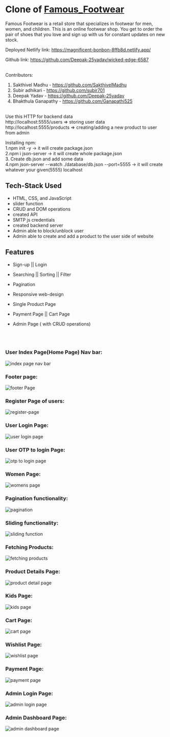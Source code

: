 # Clone of [Famous_Footwear](https://www.famousfootwear.com/)

Famous Footwear is a retail store that specializes in footwear for men, women, and children. This is an online footwear shop. You get to order the pair of shoes that you love and sign up with us for constant updates on new stock.<br>

Deployed Netlify link: https://magnificent-bonbon-8ffb8d.netlify.app/   <br>

Github link: https://github.com/Deepak-25yadav/wicked-edge-6587   <br><br>

Contributors: <br>
1. Sakthivel Madhu - https://github.com/SakthivelMadhu <br>
2. Subir adhikari - https://github.com/subir701 <br>
3. Deepak Yadav - https://github.com/Deepak-25yadav <br>
4. Bhakthula Ganapathy - https://github.com/Ganapathi525 <br><br>


Use this HTTP for backend data <br>
http://localhost:5555/users => storing user data <br>
http://localhost:5555/products => creating/adding a new product to user from admin <br>

Installing npm:<br>
1.npm init -y -> it will create package.json <br>
2.npm i json-server -> it will create whole package.json<br>
3. Create db.json and add some data<br>
4.npm json-server --watch ./database/db.json --port=5555 -> it will create whatever your given(5555) localhost


## Tech-Stack Used

- HTML, CSS, and JavaScript 
- slider function 
- CRUD and DOM operations 
- created API <br>
- SMTP js credentials 
- created backend server 
- Admin able to block/unblock user 
- Admin able to create and add a product to the user side of website  


## Features

- Sign-up || Login
- Searching || Sorting || Filter
- Pagination
- Responsive web-design
- Single Product Page
- Payment Page || Cart Page
- Admin Page ( with CRUD operations)

  <br><br>


### User Index Page(Home Page) Nav bar: <br>
![index page nav bar](https://user-images.githubusercontent.com/62326876/213937765-1cb6cf5e-157d-40ad-82f8-955a530b025a.png) <br>

### Footer page: <br>
![footer Page](https://user-images.githubusercontent.com/62326876/213937788-20021385-3487-45d2-9e39-0538aa97daa3.png) <br>

### Register Page of users: <br>
![register-page](https://user-images.githubusercontent.com/62326876/213937813-551c7d5e-a2d3-4808-956c-f41b581415f6.png) <br>

### User Login Page: <br>
![user login page](https://user-images.githubusercontent.com/62326876/213937831-0e703793-89d8-4ad4-8ae8-a8d94f31e8b5.png) <br>

### User OTP to login Page: <br>
![otp to login page](https://user-images.githubusercontent.com/62326876/213937851-91cd3ec3-3909-4a6d-bc17-f3122678bfdd.png) <br>

### Women Page: <br>
![womens page](https://user-images.githubusercontent.com/62326876/213937875-dd0b390d-ec6d-4278-872c-32e7bab51492.png) <br>

### Pagination functionality: <br>
![pagination](https://user-images.githubusercontent.com/62326876/213937899-cc492031-d09c-41f6-899a-e3b317edc706.png) <br>

### Sliding functionality: <br>
![sliding function](https://user-images.githubusercontent.com/62326876/213937922-b545bfdc-e234-4d5b-affe-23d5c4465206.png) <br>

### Fetching Products: <br>
![fetching products](https://user-images.githubusercontent.com/62326876/213937954-7691ff39-38ea-4749-b22a-160d68ac69ce.png) <br>

### Product Details Page: <br>
![product detail page](https://user-images.githubusercontent.com/62326876/213937983-c9c73f52-ad5a-474e-a1a6-3fe493ae60b7.png) <br>

### Kids Page: <br>
![kids page](https://user-images.githubusercontent.com/62326876/213938000-7d896cbc-2060-4f62-bca1-e84f055e93a6.png) <br>

### Cart Page: <br>
![cart page](https://user-images.githubusercontent.com/62326876/213938026-be66dbf1-bb37-4e6c-98bd-b2982aa04ff1.png) <br>

### Wishlist Page: <br>
![wishlist page](https://user-images.githubusercontent.com/62326876/213938043-53fbcd3c-ee3b-4380-b696-44f9afaff1e1.png) <br>

### Payment Page: <br>
![payment page](https://user-images.githubusercontent.com/62326876/213938060-4aa988b0-82a0-40c6-9a21-288a77930daa.png) <br>

### Admin Login Page: <br>
![admin login page](https://user-images.githubusercontent.com/62326876/213938079-51eb625e-5497-4f11-9f4a-21b5fbb4cf33.png) <br>

### Admin Dashboard Page: <br>
![admin dashboard page](https://user-images.githubusercontent.com/62326876/213938098-e6f72875-abda-4cbe-8880-b8e846472ab0.png) <br>






